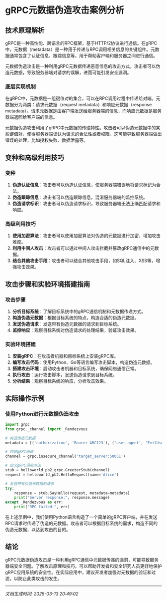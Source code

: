 # gRPC元数据伪造攻击案例分析

## 技术原理解析

gRPC是一种高性能、跨语言的RPC框架，基于HTTP/2协议进行通信。在gRPC中，元数据（metadata）是一种用于传递与RPC调用相关信息的关键组件。元数据通常包含了认证信息、跟踪信息等，用于帮助客户端和服务器之间进行通信。

元数据伪造攻击是一种利用gRPC元数据传递恶意信息的攻击方式。攻击者可以伪造元数据，导致服务器端对请求的误解，进而可能引发安全漏洞。

### 底层实现机制

在gRPC中，元数据是一组键值对的集合，可以在RPC调用过程中传递给对端。元数据分为两类：请求元数据（request metadata）和响应元数据（response metadata）。请求元数据是由客户端发送给服务器端的信息，而响应元数据是服务器端返回给客户端的信息。

元数据伪造攻击利用了gRPC中元数据的传递特性。攻击者可以伪造元数据中的某些键值对，使得服务器端误认为请求的合法性或者权限。这可能导致服务器端做出错误的处理，比如授权失败、数据泄露等。

## 变种和高级利用技巧

### 变种

1. **伪造认证信息**：攻击者可以伪造认证信息，使服务器端错误地将请求标记为合法。
2. **伪造跟踪信息**：攻击者可以伪造跟踪信息，混淆服务器端的监控系统。
3. **伪造请求标识**：攻击者可以伪造请求标识，导致服务器端无法正确匹配请求和响应。

### 高级利用技巧

1. **使用加密算法**：攻击者可以使用加密算法对伪造的元数据进行加密，增加攻击难度。
2. **利用中间人攻击**：攻击者可以通过中间人攻击拦截并篡改gRPC通信中的元数据。
3. **结合其他攻击手段**：攻击者可以结合其他攻击手段，如SQL注入、XSS等，增强攻击效果。

## 攻击步骤和实验环境搭建指南

### 攻击步骤

1. **分析目标系统**：了解目标系统中的gRPC通信机制和元数据传递方式。
2. **构造伪造元数据**：根据目标系统的特点，构造合适的伪造元数据。
3. **发送伪造请求**：发送带有伪造元数据的请求到目标系统。
4. **监控响应**：观察目标系统对伪造请求的处理结果，验证攻击效果。

### 实验环境搭建

1. **安装gRPC**：在攻击者机器和目标系统上安装gRPC库。
2. **编写攻击代码**：使用Python、Go等语言编写攻击脚本，构造伪造元数据。
3. **搭建攻击环境**：启动攻击者机器和目标系统，确保网络通信正常。
4. **执行攻击**：运行攻击脚本，发送伪造请求到目标系统。
5. **分析结果**：观察目标系统的响应，分析攻击效果。

## 实际操作示例

### 使用Python进行元数据伪造攻击

```python
import grpc
from grpc._channel import _Rendezvous

# 构造伪造元数据
metadata = [('authorization', 'Bearer ABC123'), ('user-agent', 'EvilUserAgent')]

# 构建gRPC通道
channel = grpc.insecure_channel('target_server:50051')

# 定义gRPC调用方法
stub = helloworld_pb2_grpc.GreeterStub(channel)
request = helloworld_pb2.HelloRequest(name='Alice')

# 发送带有伪造元数据的请求
try:
    response = stub.SayHello(request, metadata=metadata)
    print("Server response:", response.message)
except _Rendezvous as err:
    print("RPC failed:", err)
```

在上述示例中，我们使用Python语言构造了一个简单的gRPC客户端，并在发送RPC请求时传递了伪造的元数据。攻击者可以根据目标系统的需求，构造不同的伪造元数据，以达到攻击的目的。

## 结论

gRPC元数据伪造攻击是一种利用gRPC通信中元数据传递的漏洞，可能导致服务器端安全问题。了解攻击原理和技巧，可以帮助开发者和安全研究人员更好地保护gRPC应用系统的安全性。在实际应用中，建议开发者加强对元数据的验证和过滤，以防止此类攻击的发生。

---

*文档生成时间: 2025-03-13 20:49:02*
